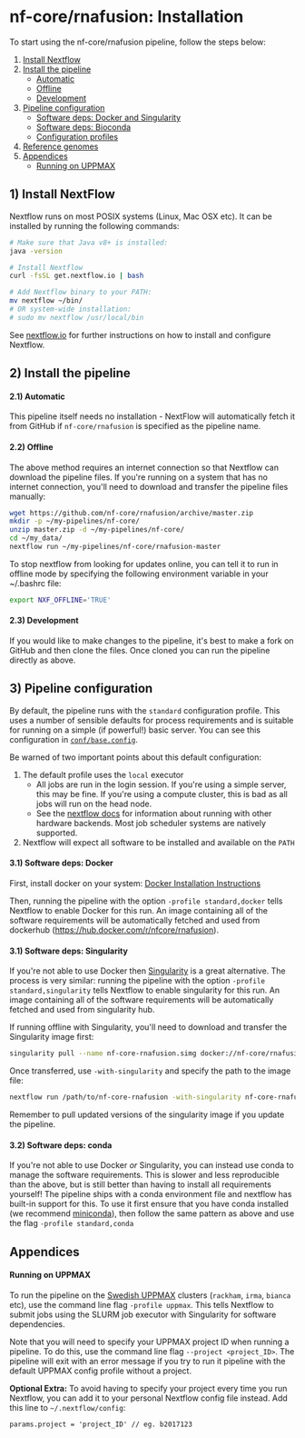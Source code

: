 # nf-core/rnafusion: Installation

To start using the nf-core/rnafusion pipeline, follow the steps below:

1. [Install Nextflow](#1-install-nextflow)
2. [Install the pipeline](#2-install-the-pipeline)
    * [Automatic](#21-automatic)
    * [Offline](#22-offline)
    * [Development](#23-development)
3. [Pipeline configuration](#3-pipeline-configuration)
    * [Software deps: Docker and Singularity](#31-software-deps-docker-and-singularity)
    * [Software deps: Bioconda](#32-software-deps-bioconda)
    * [Configuration profiles](#33-configuration-profiles)
4. [Reference genomes](#4-reference-genomes)
5. [Appendices](#appendices)
    * [Running on UPPMAX](#running-on-uppmax)

## 1) Install NextFlow
Nextflow runs on most POSIX systems (Linux, Mac OSX etc). It can be installed by running the following commands:

```bash
# Make sure that Java v8+ is installed:
java -version

# Install Nextflow
curl -fsSL get.nextflow.io | bash

# Add Nextflow binary to your PATH:
mv nextflow ~/bin/
# OR system-wide installation:
# sudo mv nextflow /usr/local/bin
```

See [nextflow.io](https://www.nextflow.io/) for further instructions on how to install and configure Nextflow.

## 2) Install the pipeline

#### 2.1) Automatic
This pipeline itself needs no installation - NextFlow will automatically fetch it from GitHub if `nf-core/rnafusion` is specified as the pipeline name.

#### 2.2) Offline
The above method requires an internet connection so that Nextflow can download the pipeline files. If you're running on a system that has no internet connection, you'll need to download and transfer the pipeline files manually:

```bash
wget https://github.com/nf-core/rnafusion/archive/master.zip
mkdir -p ~/my-pipelines/nf-core/
unzip master.zip -d ~/my-pipelines/nf-core/
cd ~/my_data/
nextflow run ~/my-pipelines/nf-core/rnafusion-master
```

To stop nextflow from looking for updates online, you can tell it to run in offline mode by specifying the following environment variable in your ~/.bashrc file:

```bash
export NXF_OFFLINE='TRUE'
```

#### 2.3) Development

If you would like to make changes to the pipeline, it's best to make a fork on GitHub and then clone the files. Once cloned you can run the pipeline directly as above.


## 3) Pipeline configuration
By default, the pipeline runs with the `standard` configuration profile. This uses a number of sensible defaults for process requirements and is suitable for running on a simple (if powerful!) basic server. You can see this configuration in [`conf/base.config`](../conf/base.config).

Be warned of two important points about this default configuration:

1. The default profile uses the `local` executor
    * All jobs are run in the login session. If you're using a simple server, this may be fine. If you're using a compute cluster, this is bad as all jobs will run on the head node.
    * See the [nextflow docs](https://www.nextflow.io/docs/latest/executor.html) for information about running with other hardware backends. Most job scheduler systems are natively supported.
2. Nextflow will expect all software to be installed and available on the `PATH`

#### 3.1) Software deps: Docker
First, install docker on your system: [Docker Installation Instructions](https://docs.docker.com/engine/installation/)

Then, running the pipeline with the option `-profile standard,docker` tells Nextflow to enable Docker for this run. An image containing all of the software requirements will be automatically fetched and used from dockerhub (https://hub.docker.com/r/nfcore/rnafusion).

#### 3.1) Software deps: Singularity
If you're not able to use Docker then [Singularity](http://singularity.lbl.gov/) is a great alternative.
The process is very similar: running the pipeline with the option `-profile standard,singularity` tells Nextflow to enable singularity for this run. An image containing all of the software requirements will be automatically fetched and used from singularity hub.

If running offline with Singularity, you'll need to download and transfer the Singularity image first:

```bash
singularity pull --name nf-core-rnafusion.simg docker://nf-core/rnafusion
```

Once transferred, use `-with-singularity` and specify the path to the image file:

```bash
nextflow run /path/to/nf-core-rnafusion -with-singularity nf-core-rnafusion.simg
```

Remember to pull updated versions of the singularity image if you update the pipeline.


#### 3.2) Software deps: conda
If you're not able to use Docker _or_ Singularity, you can instead use conda to manage the software requirements.
This is slower and less reproducible than the above, but is still better than having to install all requirements yourself!
The pipeline ships with a conda environment file and nextflow has built-in support for this.
To use it first ensure that you have conda installed (we recommend [miniconda](https://conda.io/miniconda.html)), then follow the same pattern as above and use the flag `-profile standard,conda`


## Appendices

#### Running on UPPMAX
To run the pipeline on the [Swedish UPPMAX](https://www.uppmax.uu.se/) clusters (`rackham`, `irma`, `bianca` etc), use the command line flag `-profile uppmax`. This tells Nextflow to submit jobs using the SLURM job executor with Singularity for software dependencies.

Note that you will need to specify your UPPMAX project ID when running a pipeline. To do this, use the command line flag `--project <project_ID>`. The pipeline will exit with an error message if you try to run it pipeline with the default UPPMAX config profile without a project.

**Optional Extra:** To avoid having to specify your project every time you run Nextflow, you can add it to your personal Nextflow config file instead. Add this line to `~/.nextflow/config`:

```nextflow
params.project = 'project_ID' // eg. b2017123
```
